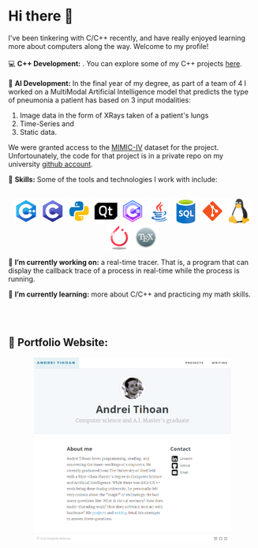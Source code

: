 # Hi there 👋

I've been tinkering with C/C++ recently, and have really enjoyed learning more about computers along the way. Welcome to my profile!
<br>
<br>
💻 **C++ Development:** . You can explore some of my C++ projects [here](https://andreitihoan.com/projects).
<br>
<br>
🤖 **AI Development:** In the final year of my degree, as part of a team of 4 I worked on a MultiModal Artificial Intelligence model that predicts the type of pneumonia a patient has based on 3 input modalities:
1. Image data in the form of XRays taken of a patient's lungs
2. Time-Series and
3. Static data.

We were granted access to the [MIMIC-IV](https://physionet.org/content/mimiciv/2.2/) dataset for the project.
Unfortounately, the code for that project is in a private repo on my university [github account](https://github.com/Gizs).

🔧 **Skills:** Some of the tools and technologies I work with include:
<br>
<br>
<p align="center">
   <img src="data/icons8-c++.svg" alt="cpp" width="50">
   <img src="data/icons8-c-programming.svg" alt="c-without-pp" width="50">
   <img src="data/icons8-python.svg" alt="python" width="50">
   <img src="data/icons8-qt.svg" alt="qt" width="50">
   <img src="data/icons8-c-sharp-logo.svg" alt="csharp" width="50">
   <img src="data/icons8-java-logo.svg" alt="java" width="50">
   <img src="data/sql.png" alt="sql" width="50">
   <img src="data/icons8-git-logo.svg" alt="git" width="50">
   <img src="data/linux.svg" alt="linux" width="50">
   <img src="data/icons8-pytorch.svg" alt="pytorch" width="50">
   <img src="data/icons8-latex.svg" alt="latex" width="50">
</p>

🔭 **I’m currently working on:** a real-time tracer. That is, a program that can display the callback trace of a process in real-time while the process is running.

🌱 **I’m currently learning:** more about C/C++ and practicing my math skills.

<br>
<br> 

## 📂 Portfolio Website:
<div align="center">
<a href="https://www.andreitihoan.com">
   <img src="data/portfolio.PNG" alt="portfolio" width="400">
</a>
</div>
<br>
<br>


<!--
**AndreiTih/AndreiTih** is a ✨ _special_ ✨ repository because its `README.md` (this file) appears on your GitHub profile.

Here are some ideas to get you started:

- 👯 I’m looking to collaborate on ...
- 🤔 I’m looking for help with ...
- 💬 Ask me about ...
- 📫 How to reach me: ...
- 😄 Pronouns: ...
- ⚡ Fun fact: ...
-->
